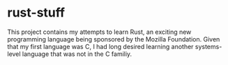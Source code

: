 # rust-stuff

This project contains my attempts to learn Rust, an exciting new programming language
being sponsored by the Mozilla Foundation. Given that my first language was C, I had
long desired learning another systems-level language that was not in the C familiy.
